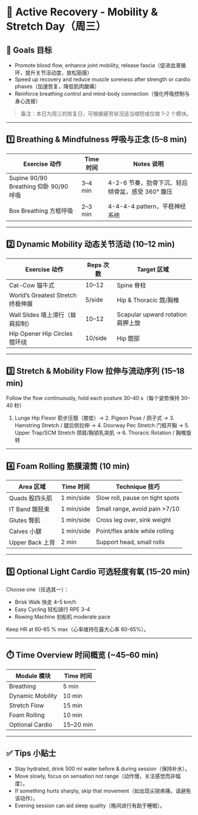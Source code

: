 # 🧘 Active Recovery - Mobility & Stretch Day（周三）

## 🎯 Goals 目标

- Promote blood flow, enhance joint mobility, release fascia（促进血液循环，提升关节活动度，放松筋膜）
- Speed up recovery and reduce muscle soreness after strength or cardio phases（加速恢复，降低肌肉酸痛）
- Reinforce breathing control and mind-body connection（强化呼吸控制与身心连接）

> 备注：本日为周三的恢复日，可根据疲劳状况适当缩短或仅做 1–2 个模块。

---

## 1️⃣ Breathing & Mindfulness 呼吸与正念 (5–8 min)

| Exercise 动作 | Time 时间 | Notes 说明 |
|--------------|-----------|------------|
| Supine 90/90 Breathing 仰卧 90/90 呼吸 | 3–4 min | 4-2-6 节奏，肋骨下沉、轻后倾骨盆，感受 360° 腹压 |
| Box Breathing 方框呼吸 | 2–3 min | 4-4-4-4 pattern，平稳神经系统 |

---

## 2️⃣ Dynamic Mobility 动态关节活动 (10–12 min)

| Exercise 动作 | Reps 次数 | Target 区域 |
|---------------|-----------|-------------|
| Cat-Cow 猫牛式 | 10–12 | Spine 脊柱 |
| World’s Greatest Stretch 终极伸展 | 5/side | Hip & Thoracic 髋/胸椎 |
| Wall Slides 墙上滑行（耸肩抑制） | 10–12 | Scapular upward rotation 肩胛上旋 |
| Hip Opener Hip Circles 髋环绕 | 10/side | Hip 髋部 |

---

## 3️⃣ Stretch & Mobility Flow 拉伸与流动序列 (15–18 min)

Follow the flow continuously, hold each posture 30–40 s（每个姿势保持 30–40 秒）

1. Lunge Hip Flexor 箭步压髋（膝垫）→ 2. Pigeon Pose / 鸽子式 → 3. Hamstring Stretch / 腿后侧拉伸 → 4. Doorway Pec Stretch 门框开胸 → 5. Upper Trap/SCM Stretch 颈肩/胸锁乳突肌 → 6. Thoracic Rotation / 胸椎旋转

---

## 4️⃣ Foam Rolling 筋膜滚筒 (10 min)

| Area 区域 | Time 时间 | Technique 技巧 |
|-----------|----------|----------------|
| Quads 股四头肌 | 1 min/side | Slow roll, pause on tight spots |
| IT Band 髂胫束 | 1 min/side | Small range, avoid pain >7/10 |
| Glutes 臀肌 | 1 min/side | Cross leg over, sink weight |
| Calves 小腿 | 1 min/side | Point/flex ankle while rolling |
| Upper Back 上背 | 2 min | Support head, small rolls |

---

## 5️⃣ Optional Light Cardio 可选轻度有氧 (15–20 min)

Choose one（任选其一）：

- Brisk Walk 快走 4–5 km/h
- Easy Cycling 轻松骑行 RPE 3–4
- Rowing Machine 划船机 moderate pace

Keep HR at 60-65 % max（心率维持在最大心率 60-65%）。

---

## ⏱️ Time Overview 时间概览 (~45–60 min)

| Module 模块 | Time 时间 |
|-------------|-----------|
| Breathing | 5 min |
| Dynamic Mobility | 10 min |
| Stretch Flow | 15 min |
| Foam Rolling | 10 min |
| Optional Cardio | 15–20 min |

---

## ✅ Tips 小贴士

- Stay hydrated, drink 500 ml water before & during session（保持补水）。
- Move slowly, focus on sensation not range（动作慢，关注感觉而非幅度）。
- If something hurts sharply, skip that movement（如出现尖锐疼痛，请避免该动作）。
- Evening session can aid sleep quality（晚间进行有助于睡眠）。 
